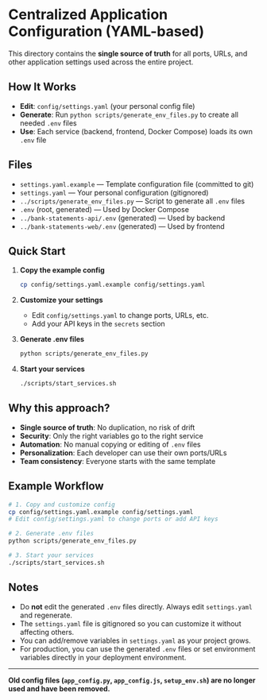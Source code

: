 # Centralized Application Configuration (YAML-based)

This directory contains the **single source of truth** for all ports, URLs, and other application settings used across the entire project.

## How It Works

- **Edit**: `config/settings.yaml` (your personal config file)
- **Generate**: Run `python scripts/generate_env_files.py` to create all needed `.env` files
- **Use**: Each service (backend, frontend, Docker Compose) loads its own `.env` file

## Files

- `settings.yaml.example` — Template configuration file (committed to git)
- `settings.yaml` — Your personal configuration (gitignored)
- `../scripts/generate_env_files.py` — Script to generate all `.env` files
- `.env` (root, generated) — Used by Docker Compose
- `../bank-statements-api/.env` (generated) — Used by backend
- `../bank-statements-web/.env` (generated) — Used by frontend

## Quick Start

1. **Copy the example config**

   ```bash
   cp config/settings.yaml.example config/settings.yaml
   ```

2. **Customize your settings**
   - Edit `config/settings.yaml` to change ports, URLs, etc.
   - Add your API keys in the `secrets` section

3. **Generate .env files**

   ```bash
   python scripts/generate_env_files.py
   ```

4. **Start your services**

   ```bash
   ./scripts/start_services.sh
   ```

## Why this approach?

- **Single source of truth**: No duplication, no risk of drift
- **Security**: Only the right variables go to the right service
- **Automation**: No manual copying or editing of `.env` files
- **Personalization**: Each developer can use their own ports/URLs
- **Team consistency**: Everyone starts with the same template

## Example Workflow

```bash
# 1. Copy and customize config
cp config/settings.yaml.example config/settings.yaml
# Edit config/settings.yaml to change ports or add API keys

# 2. Generate .env files
python scripts/generate_env_files.py

# 3. Start your services
./scripts/start_services.sh
```

## Notes

- Do **not** edit the generated `.env` files directly. Always edit `settings.yaml` and regenerate.
- The `settings.yaml` file is gitignored so you can customize it without affecting others.
- You can add/remove variables in `settings.yaml` as your project grows.
- For production, you can use the generated `.env` files or set environment variables directly in your deployment environment.

---

**Old config files (`app_config.py`, `app_config.js`, `setup_env.sh`) are no longer used and have been removed.** 